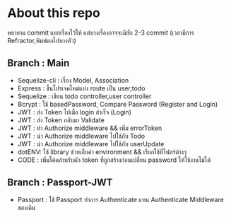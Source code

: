 # About this repo  
พยายาม commit แยกเรื่องไว้ให้ แต่บางเรื่องอาจจะมีสัก 2-3 commit (เวลามีการ Refractor,พิมพ์ตกไปบางตัว)

## Branch : Main
- Sequelize-cli : เรื่อง Model, Association
- Express : ขึ้นโปรเจคใหม่แบ่ง route เป็น user,todo
- Sequelize : เขียน todo controller,user controller
- Bcrypt : ใช้ basedPassword, Compare Password (Register and Login)
- JWT : ส่ง Token ไปเมื่อ login สำเร็จ (Login)
- JWT : ส่ง Token กลับมา Validate
- JWT  : ทำ Authorize middleware && เพิ่ม errorToken 
- JWT : นำ Authorize middleware ไปใช้กับ Todo
- JWT : นำ Authorize middleware ไปใช้กับ userUpdate
- dotENV: ใช้ library ช่วยเก็บค่า environment && เรียกใช้ที่ไฟลร์ต่างๆ
- CODE : เพิ่มโค้ดสำหรับดัก token ที่ถูกสร้างก่อนเปลี่ยน password ให้ใช้งานไม่ได้

## Branch : Passport-JWT
- Passport : ใช้ Passport ทำการ Authenticate แทน Authenticate Middleware ของเดิม
